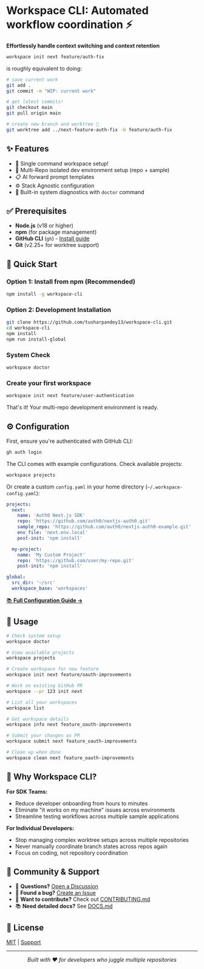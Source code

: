 # Workspace CLI: Automated workflow coordination ⚡

**Effortlessly handle context switching and context retention**

```bash
workspace init next feature/auth-fix
```

is roughly equivalent to doing:

```bash
# save current work
git add .
git commit -m "WIP: current work"

# get latest commits!
git checkout main
git pull origin main

# create new branch and worktree 🤯
git worktree add ../next-feature-auth-fix -b feature/auth-fix
```

## ✨ Features

- 🚀 Single command workspace setup!
- 🔗 Multi-Repo isolated dev environment setup (repo + sample)
- 📋 AI forward prompt templates
- ⚙️ Stack Agnostic configuration
- 🔧 Built-in system diagnostics with `doctor` command

## ✅ Prerequisites

- **Node.js** (v18 or higher)
- **npm** (for package management)
- **GitHub CLI** (`gh`) - [Install guide](https://cli.github.com/)
- **Git** (v2.25+ for worktree support)

## 🚀 Quick Start

### Option 1: Install from npm (Recommended)

```bash
npm install -g workspace-cli
```

### Option 2: Development Installation

```bash
git clone https://github.com/tusharpandey13/workspace-cli.git
cd workspace-cli
npm install
npm run install-global
```

### System Check

```bash
workspace doctor
```

### Create your first workspace

```bash
workspace init next feature/user-authentication
```

That's it! Your multi-repo development environment is ready.

## ⚙️ Configuration

First, ensure you're authenticated with GitHub CLI:

```bash
gh auth login
```

The CLI comes with example configurations. Check available projects:

```bash
workspace projects
```

Or create a custom `config.yaml` in your home directory (`~/.workspace-config.yaml`):

```yaml
projects:
  next:
    name: 'Auth0 Next.js SDK'
    repo: 'https://github.com/auth0/nextjs-auth0.git'
    sample_repo: 'https://github.com/auth0/nextjs-auth0-example.git'
    env_file: 'next.env.local'
    post-init: 'npm install'

  my-project:
    name: 'My Custom Project'
    repo: 'https://github.com/user/my-repo.git'
    post-init: 'npm install'

global:
  src_dir: '~/src'
  workspace_base: 'workspaces'
```

[📚 **Full Configuration Guide →**](./DOCS.md)

## 📖 Usage

```bash
# Check system setup
workspace doctor

# View available projects
workspace projects

# Create workspace for new feature
workspace init next feature/oauth-improvements

# Work on existing GitHub PR
workspace --pr 123 init next

# List all your workspaces
workspace list

# Get workspace details
workspace info next feature_oauth-improvements

# Submit your changes as PR
workspace submit next feature_oauth-improvements

# Clean up when done
workspace clean next feature_oauth-improvements
```

## 🌟 Why Workspace CLI?

**For SDK Teams:**

- Reduce developer onboarding from hours to minutes
- Eliminate "it works on my machine" issues across environments
- Streamline testing workflows across multiple sample applications

**For Individual Developers:**

- Stop managing complex worktree setups across multiple repositories
- Never manually coordinate branch states across repos again
- Focus on coding, not repository coordination

## 🤝 Community & Support

- 💬 **Questions?** [Open a Discussion](https://github.com/tusharpandey13/workspace-cli/discussions)
- 🐛 **Found a bug?** [Create an Issue](https://github.com/tusharpandey13/workspace-cli/issues)
- 🚀 **Want to contribute?** Check out [CONTRIBUTING.md](./CONTRIBUTING.md)
- 📚 **Need detailed docs?** See [DOCS.md](./DOCS.md)

## 📄 License

[MIT](./LICENSE) | [Support](https://github.com/tusharpandey13/workspace-cli/issues)

---

<div align="center">
  <i>Built with ❤️ for developers who juggle multiple repositories</i>
</div>

